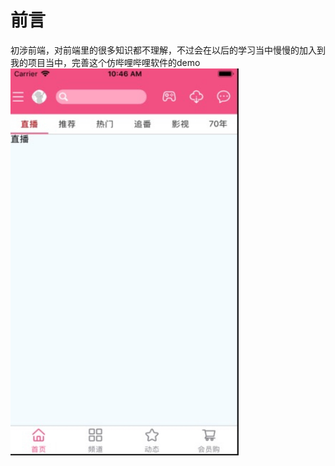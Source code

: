 # 前言

初涉前端，对前端里的很多知识都不理解，不过会在以后的学习当中慢慢的加入到我的项目当中，完善这个仿哔哩哔哩软件的demo
<img src="https://github.com/ComLife/reactBilibili/blob/master/src/App_Pictures_show/10_46_35__05_17_2019.png" width="365" height="619"/>

